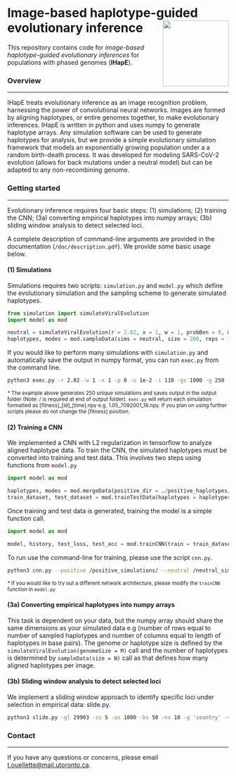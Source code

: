 # Image-based haplotype-guided evolutionary inference <img align="right" width="150" height="150" src="https://github.com/tomouellette/IHapE/blob/master/icon.svg">

This repository contains code for *image-based haplotype-guided evolutionary inferences* for populations with phased genomes (**IHapE**). 

### Overview
---

IHapE treats evolutionary inference as an image recognition problem, harnessing the power of convolutional neural networks. Images are formed by aligning haplotypes, or entire genomes together, to make evolutionary inferences. IHapE is written in python and uses numpy to generate haplotype arrays. Any simulation software can be used to generate haplotypes for analysis, but we provide a simple evolutionary simulation framework that models an exponentially growing population under a a random birth-death process. It was developed for modeling SARS-CoV-2 evolution (allows for back mutations under a neutral model) but can be adapted to any non-recombining genome.

### Getting started
---

Evolutionary inference requires four basic steps: (1) simulations; (2) training the CNN; (3a) converting empirical haplotypes into numpy arrays; (3b) sliding window analysis to detect selected loci. 

A complete description of command-line arguments are provided in the documentation (`/doc/description.pdf`). We provide some basic usage below. 

#### (1) Simulations

Simulations requires two scripts: `simulation.py` and `model.py` which define the evolutionary simulation and the sampling scheme to generate simulated haplotypes.  

```python
from simulation import simulateViralEvolution
import model as mod

neutral = simulateViralEvolution(r = 2.02, x = 1, w = 1, probBen = 0, mutRate = 1e-4, initSize = 250, genomeSize = 5000)
haplotypes, modes = mod.sampleData(sims = neutral, size = 200, reps = 1, sort_row = False, sort_col = True)
```

If you would like to perform many simulations with `simulation.py` and automatically save the output in numpy format, you can run `exec.py` from the command line.

```bash
python3 exec.py -r 2.02 -w 1 -x 1 -p 0 -u 1e-2 -i 110 -gs 1000 -g 250 -ms 1e5 -n 250 -out ./output_folder/
```

<sub>*\** The example above generates 250 unique simulations and saves output in the output folder (Note: / is required at end of output folder). `exec.py` will return each simulation formatted as [fitness]\_[id]\_[time].npy e.g. 1.05_7092001_18.npy. If you plan on using further scripts please do not change the [fitness] position. </sub>

#### (2) Training a CNN

We implemented a CNN with L2 regularization in tensorflow to analyze aligned haplotype data. To train the CNN, the simulated haplotypes must be converted into training and test data. This involves two steps using functions from `model.py`

```python
import model as mod

haplotypes, modes = mod.mergeData(positive_dir = ./positive_haplotypes/, neutral_dir = ./neutral_haplotypes, n = 100)
train_dataset, test_dataset = mod.trainTestData(haplotypes = haplotypes, modes = modes, p = 0.2)
```

Once training and test data is generated, training the model is a simple function call.
```python
import model as mod

model, history, test_loss, test_acc = mod.trainCNN(train = train_dataset, test = test_dataset)
```

To run use the command-line for training, please use the script `cnn.py`.
```bash
python3 cnn.py --positive /positive_simulations/ --neutral /neutral_simulations/ -p 0.17 --out /models/ --num 12000
```

<sub>*\** If you would like to try out a different network architecture, please modify the `trainCNN` function in `model.py`</sub>


#### (3a) Converting empirical haplotypes into numpy arrays

This task is dependent on your data, but the numpy array should share the same dimensions as your simulated data e.g (number of rows equal to number of sampled haplotypes and number of columns equal to length of haplotypes in base pairs). The genome or haplotype size is defined by the `simulateViralEvolution(genomeSize = M)` call and the number of haplotypes is determined by `sampleData(size = N)` call as that defines how many aligned haplotypes per image.

#### (3b) Sliding window analysis to detect selected loci

We implement a sliding window approach to identify specific loci under selection in empirical data: slide.py. 

```bash
python3 slide.py -gl 29903 -ss 5 -as 1000 -bs 50 -ns 10 -g 'country' -s 'Wales' -mon 3 -geo covid_ids.csv -m CNN.tf -d /haplotypes/ -out /sliding_output/ -back 'False'
```

### Contact
---

If you have any questions or concerns, please email t.ouellette@mail.utoronto.ca.
